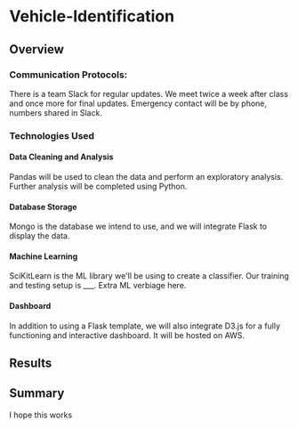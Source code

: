 # Vehicle-Identification
## Overview
### Communication Protocols:
There is a team Slack for regular updates. We meet twice a week after class and once more for final updates.
Emergency contact will be by phone, numbers shared in Slack.


### Technologies Used
#### Data Cleaning and Analysis
Pandas will be used to clean the data and perform an exploratory analysis. Further analysis will be completed using Python.

#### Database Storage
Mongo is the database we intend to use, and we will integrate Flask to display the data.

#### Machine Learning
SciKitLearn is the ML library we'll be using to create a classifier. Our training and testing setup is ___. Extra ML verbiage here.

#### Dashboard
In addition to using a Flask template, we will also integrate D3.js for a fully functioning and interactive dashboard. It will be hosted on AWS.

## Results

## Summary
I hope this works